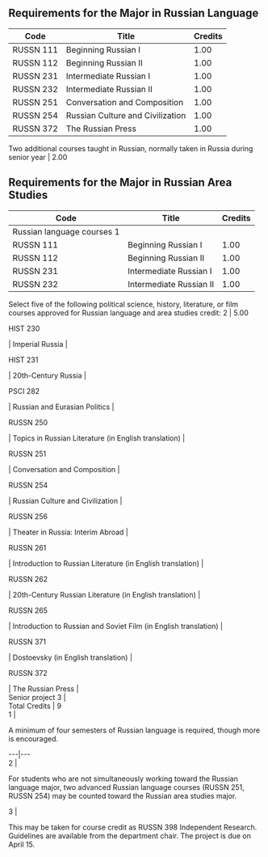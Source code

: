 ##  Requirements for the Major in Russian Language

Code  |  Title  |  Credits  
---|---|---  
RUSSN 111  |  Beginning Russian I  |  1.00  
RUSSN 112  |  Beginning Russian II  |  1.00  
RUSSN 231  |  Intermediate Russian I  |  1.00  
RUSSN 232  |  Intermediate Russian II  |  1.00  
RUSSN 251  |  Conversation and Composition  |  1.00  
RUSSN 254  |  Russian Culture and Civilization  |  1.00  
RUSSN 372  |  The Russian Press  |  1.00  
Two additional courses taught in Russian, normally taken in Russia during
senior year  |  2.00  
  
##  Requirements for the Major in Russian Area Studies

Code  |  Title  |  Credits  
---|---|---  
Russian language courses  1  |  
RUSSN 111  |  Beginning Russian I  |  1.00  
RUSSN 112  |  Beginning Russian II  |  1.00  
RUSSN 231  |  Intermediate Russian I  |  1.00  
RUSSN 232  |  Intermediate Russian II  |  1.00  
Select five of the following political science, history, literature, or film
courses approved for Russian language and area studies credit:  2  |  5.00  
  
HIST 230

|  Imperial Russia  |  
  
HIST 231

|  20th-Century Russia  |  
  
PSCI 282

|  Russian and Eurasian Politics  |  
  
RUSSN 250

|  Topics in Russian Literature (in English translation)  |  
  
RUSSN 251

|  Conversation and Composition  |  
  
RUSSN 254

|  Russian Culture and Civilization  |  
  
RUSSN 256

|  Theater in Russia: Interim Abroad  |  
  
RUSSN 261

|  Introduction to Russian Literature (in English translation)  |  
  
RUSSN 262

|  20th-Century Russian Literature (in English translation)  |  
  
RUSSN 265

|  Introduction to Russian and Soviet Film (in English translation)  |  
  
RUSSN 371

|  Dostoevsky (in English translation)  |  
  
RUSSN 372

|  The Russian Press  |  
Senior project  3  |  
Total Credits  |  9  
1  |

A minimum of four semesters of Russian language is required, though more is
encouraged.  
  
---|---  
2  |

For students who are not simultaneously working toward the Russian language
major, two advanced Russian language courses (RUSSN 251, RUSSN 254) may be
counted toward the Russian area studies major.  
  
3  |

This may be taken for course credit as RUSSN 398 Independent Research.
Guidelines are available from the department chair. The project is due on
April 15.

